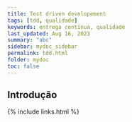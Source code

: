 ```yaml
---
title: Test driven developement
tags: [tdd, qualidade]
keywords: entrega contínua, qualidade
last_updated: Aug 16, 2023
summary: "abc"
sidebar: mydoc_sidebar
permalink: tdd.html
folder: mydoc
toc: false
---
```


## Introdução







{% include links.html %}

